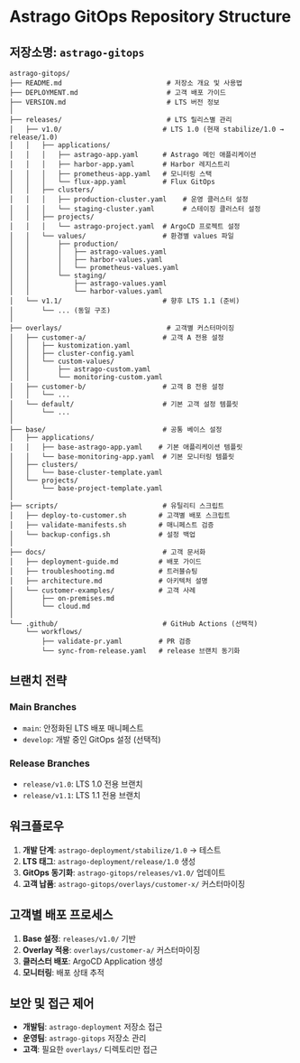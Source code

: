 # Astrago GitOps Repository Structure

## 저장소명: `astrago-gitops`

```
astrago-gitops/
├── README.md                          # 저장소 개요 및 사용법
├── DEPLOYMENT.md                      # 고객 배포 가이드
├── VERSION.md                         # LTS 버전 정보
│
├── releases/                          # LTS 릴리스별 관리
│   ├── v1.0/                         # LTS 1.0 (현재 stabilize/1.0 → release/1.0)
│   │   ├── applications/
│   │   │   ├── astrago-app.yaml      # Astrago 메인 애플리케이션
│   │   │   ├── harbor-app.yaml       # Harbor 레지스트리
│   │   │   ├── prometheus-app.yaml   # 모니터링 스택
│   │   │   └── flux-app.yaml         # Flux GitOps
│   │   ├── clusters/
│   │   │   ├── production-cluster.yaml    # 운영 클러스터 설정
│   │   │   └── staging-cluster.yaml       # 스테이징 클러스터 설정
│   │   ├── projects/
│   │   │   └── astrago-project.yaml  # ArgoCD 프로젝트 설정
│   │   └── values/                   # 환경별 values 파일
│   │       ├── production/
│   │       │   ├── astrago-values.yaml
│   │       │   ├── harbor-values.yaml
│   │       │   └── prometheus-values.yaml
│   │       └── staging/
│   │           ├── astrago-values.yaml
│   │           └── harbor-values.yaml
│   └── v1.1/                         # 향후 LTS 1.1 (준비)
│       └── ... (동일 구조)
│
├── overlays/                          # 고객별 커스터마이징
│   ├── customer-a/                   # 고객 A 전용 설정
│   │   ├── kustomization.yaml
│   │   ├── cluster-config.yaml
│   │   └── custom-values/
│   │       ├── astrago-custom.yaml
│   │       └── monitoring-custom.yaml
│   ├── customer-b/                   # 고객 B 전용 설정
│   │   └── ...
│   └── default/                      # 기본 고객 설정 템플릿
│       └── ...
│
├── base/                             # 공통 베이스 설정
│   ├── applications/
│   │   ├── base-astrago-app.yaml    # 기본 애플리케이션 템플릿
│   │   └── base-monitoring-app.yaml  # 기본 모니터링 템플릿
│   ├── clusters/
│   │   └── base-cluster-template.yaml
│   └── projects/
│       └── base-project-template.yaml
│
├── scripts/                          # 유틸리티 스크립트
│   ├── deploy-to-customer.sh        # 고객별 배포 스크립트
│   ├── validate-manifests.sh        # 매니페스트 검증
│   └── backup-configs.sh            # 설정 백업
│
├── docs/                             # 고객 문서화
│   ├── deployment-guide.md          # 배포 가이드
│   ├── troubleshooting.md           # 트러블슈팅
│   ├── architecture.md              # 아키텍처 설명
│   └── customer-examples/           # 고객 사례
│       ├── on-premises.md
│       └── cloud.md
│
└── .github/                          # GitHub Actions (선택적)
    └── workflows/
        ├── validate-pr.yaml         # PR 검증
        └── sync-from-release.yaml   # release 브랜치 동기화
```

## 브랜치 전략

### Main Branches
- `main`: 안정화된 LTS 배포 매니페스트
- `develop`: 개발 중인 GitOps 설정 (선택적)

### Release Branches  
- `release/v1.0`: LTS 1.0 전용 브랜치
- `release/v1.1`: LTS 1.1 전용 브랜치

## 워크플로우

1. **개발 단계**: `astrago-deployment/stabilize/1.0` → 테스트
2. **LTS 태그**: `astrago-deployment/release/1.0` 생성
3. **GitOps 동기화**: `astrago-gitops/releases/v1.0/` 업데이트
4. **고객 납품**: `astrago-gitops/overlays/customer-x/` 커스터마이징

## 고객별 배포 프로세스

1. **Base 설정**: `releases/v1.0/` 기반
2. **Overlay 적용**: `overlays/customer-a/` 커스터마이징
3. **클러스터 배포**: ArgoCD Application 생성
4. **모니터링**: 배포 상태 추적

## 보안 및 접근 제어

- **개발팀**: `astrago-deployment` 저장소 접근
- **운영팀**: `astrago-gitops` 저장소 관리
- **고객**: 필요한 `overlays/` 디렉토리만 접근